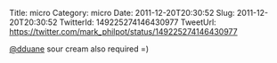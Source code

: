 Title: micro
Category: micro
Date: 2011-12-20T20:30:52
Slug: 2011-12-20T20:30:52
TwitterId: 149225274146430977
TweetUrl: https://twitter.com/mark_philpot/status/149225274146430977

[@dduane](https://twitter.com/dduane) sour cream also required =)